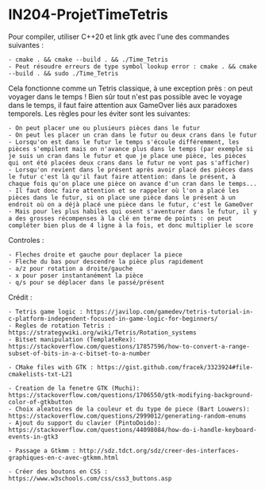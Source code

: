 # IN204-ProjetTimeTetris

Pour compiler, utiliser C++20 et link gtk avec l'une des commandes suivantes :

    - cmake . && cmake --build . && ./Time_Tetris
    - Peut résoudre erreurs de type symbol lookup error : cmake . && cmake --build . && sudo ./Time_Tetris

Cela fonctionne comme un Tetris classique, à une exception près : on peut voyager dans le temps !
Bien sûr tout n'est pas possible avec le voyage dans le temps, il faut faire attention aux GameOver liés aux paradoxes temporels.
Les règles pour les éviter sont les suivantes:

    - On peut placer une ou plusieurs pièces dans le futur
    - On peut les placer un cran dans le futur ou deux crans dans le futur
    - Lorsqu'on est dans le futur le temps s'écoule différemment, les pièces s'empilent mais on n'avance plus dans le temps (par exemple si je suis un cran dans le futur et que je place une pièce, les pièces qui ont été placées deux crans dans le futur ne vont pas s'afficher)
    - Lorsqu'on revient dans le présent après avoir placé des pièces dans le futur c'est là qu'il faut faire attention: dans le présent, à chaque fois qu'on place une pièce on avance d'un cran dans le temps...
    - Il faut donc faire attention et se rappeler où l'on a placé les pièces dans le futur, si on place une pièce dans le présent à un endroit où on a déjà placé une pièce dans le futur, c'est le GameOver
    - Mais pour les plus habiles qui osent s'aventurer dans le futur, il y a des grosses récompenses à la clé en terme de points : on peut compléter bien plus de 4 ligne à la fois, et donc multiplier le score

Controles :

    - Fleches droite et gauche pour deplacer la piece
    - Fleche du bas pour descendre la pièce plus rapidement
    - a/z pour rotation a droite/gauche
    - x pour poser instantanément la pièce
    - q/s pour se déplacer dans le passé/présent

Crédit :

    - Tetris game logic : https://javilop.com/gamedev/tetris-tutorial-in-c-platform-independent-focused-in-game-logic-for-beginners/
    - Regles de rotation Tetris : https://strategywiki.org/wiki/Tetris/Rotation_systems
    - Bitset manipulation (TemplateRex): https://stackoverflow.com/questions/17857596/how-to-convert-a-range-subset-of-bits-in-a-c-bitset-to-a-number

    - CMake files with GTK : https://gist.github.com/fracek/3323924#file-cmakelists-txt-L21

    - Creation de la fenetre GTK (Muchi): https://stackoverflow.com/questions/1706550/gtk-modifying-background-color-of-gtkbutton
    - Choix aleatoires de la couleur et du type de piece (Bart Louwers): https://stackoverflow.com/questions/2999012/generating-random-enums
    - Ajout du support du clavier (PintoDoido): https://stackoverflow.com/questions/44098084/how-do-i-handle-keyboard-events-in-gtk3

    - Passage a Gtkmm : http://sdz.tdct.org/sdz/creer-des-interfaces-graphiques-en-c-avec-gtkmm.html

    - Créer des boutons en CSS : https://www.w3schools.com/css/css3_buttons.asp
